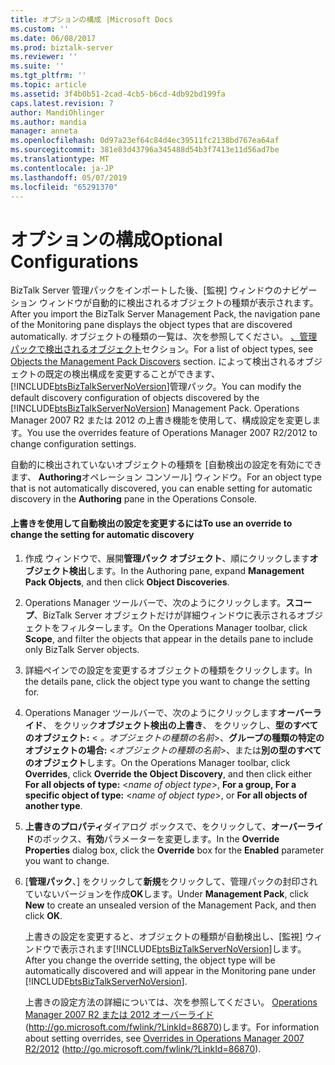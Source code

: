 ```yaml
---
title: オプションの構成 |Microsoft Docs
ms.custom: ''
ms.date: 06/08/2017
ms.prod: biztalk-server
ms.reviewer: ''
ms.suite: ''
ms.tgt_pltfrm: ''
ms.topic: article
ms.assetid: 3f4b0b51-2cad-4cb5-b6cd-4db92bd199fa
caps.latest.revision: 7
author: MandiOhlinger
ms.author: mandia
manager: anneta
ms.openlocfilehash: 0d97a23ef64c84d4ec39511fc2138bd767ea64af
ms.sourcegitcommit: 381e83d43796a345488d54b3f7413e11d56ad7be
ms.translationtype: MT
ms.contentlocale: ja-JP
ms.lasthandoff: 05/07/2019
ms.locfileid: "65291370"
---
```

# <a name="optional-configurations"></a><span data-ttu-id="6de7e-102">オプションの構成</span><span class="sxs-lookup"><span data-stu-id="6de7e-102">Optional Configurations</span></span>
<span data-ttu-id="6de7e-103">BizTalk Server 管理パックをインポートした後、[監視] ウィンドウのナビゲーション ウィンドウが自動的に検出されるオブジェクトの種類が表示されます。</span><span class="sxs-lookup"><span data-stu-id="6de7e-103">After you import the BizTalk Server Management Pack, the navigation pane of the Monitoring pane displays the object types that are discovered automatically.</span></span> <span data-ttu-id="6de7e-104">オブジェクトの種類の一覧は、次を参照してください。 [、管理パックで検出されるオブジェクト](../technical-guides/objects-the-management-pack-discovers.md)セクション。</span><span class="sxs-lookup"><span data-stu-id="6de7e-104">For a list of object types, see [Objects the Management Pack Discovers](../technical-guides/objects-the-management-pack-discovers.md) section.</span></span> <span data-ttu-id="6de7e-105">によって検出されるオブジェクトの既定の検出構成を変更することができます、[!INCLUDE[btsBizTalkServerNoVersion](../includes/btsbiztalkservernoversion-md.md)]管理パック。</span><span class="sxs-lookup"><span data-stu-id="6de7e-105">You can modify the default discovery configuration of objects discovered by the [!INCLUDE[btsBizTalkServerNoVersion](../includes/btsbiztalkservernoversion-md.md)] Management Pack.</span></span> <span data-ttu-id="6de7e-106">Operations Manager 2007 R2 または 2012 の上書き機能を使用して、構成設定を変更します。</span><span class="sxs-lookup"><span data-stu-id="6de7e-106">You use the overrides feature of Operations Manager 2007 R2/2012 to change configuration settings.</span></span>  
  
 <span data-ttu-id="6de7e-107">自動的に検出されていないオブジェクトの種類を [自動検出の設定を有効にできます、 **Authoring**オペレーション コンソール] ウィンドウ。</span><span class="sxs-lookup"><span data-stu-id="6de7e-107">For an object type that is not automatically discovered, you can enable setting for automatic discovery in the **Authoring** pane in the Operations Console.</span></span>  
  
#### <a name="to-use-an-override-to-change-the-setting-for-automatic-discovery"></a><span data-ttu-id="6de7e-108">上書きを使用して自動検出の設定を変更するには</span><span class="sxs-lookup"><span data-stu-id="6de7e-108">To use an override to change the setting for automatic discovery</span></span>  
  
1. <span data-ttu-id="6de7e-109">作成 ウィンドウで、展開**管理パック オブジェクト**、順にクリックします**オブジェクト検出**します。</span><span class="sxs-lookup"><span data-stu-id="6de7e-109">In the Authoring pane, expand **Management Pack Objects**, and then click **Object Discoveries**.</span></span>  
  
2. <span data-ttu-id="6de7e-110">Operations Manager ツールバーで、次のようにクリックします。**スコープ**、BizTalk Server オブジェクトだけが詳細ウィンドウに表示されるオブジェクトをフィルターします。</span><span class="sxs-lookup"><span data-stu-id="6de7e-110">On the Operations Manager toolbar, click **Scope**, and filter the objects that appear in the details pane to include only BizTalk Server objects.</span></span>  
  
3. <span data-ttu-id="6de7e-111">詳細ペインでの設定を変更するオブジェクトの種類をクリックします。</span><span class="sxs-lookup"><span data-stu-id="6de7e-111">In the details pane, click the object type you want to change the setting for.</span></span>  
  
4. <span data-ttu-id="6de7e-112">Operations Manager ツールバーで、次のようにクリックします**オーバーライド**、 をクリック**オブジェクト検出の上書き**、 をクリックし、**型のすべてのオブジェクト:** \<  *。オブジェクトの種類の名前*\>、**グループの種類の特定のオブジェクトの場合:** \<*オブジェクトの種類の名前*\>、または**別の型のすべてのオブジェクト**します。</span><span class="sxs-lookup"><span data-stu-id="6de7e-112">On the Operations Manager toolbar, click **Overrides**, click **Override the Object Discovery**, and then click either **For all objects of type:** \<*name of object type*\>, **For a group, For a specific object of type:** \<*name of object type*\>, or **For all objects of another type**.</span></span>  
  
5. <span data-ttu-id="6de7e-113">**上書きのプロパティ**ダイアログ ボックスで、をクリックして、**オーバーライド**のボックス、**有効**パラメーターを変更します。</span><span class="sxs-lookup"><span data-stu-id="6de7e-113">In the **Override Properties** dialog box, click the **Override** box for the **Enabled** parameter you want to change.</span></span>  
  
6. <span data-ttu-id="6de7e-114">[**管理パック**、] をクリックして**新規**をクリックして、管理パックの封印されていないバージョンを作成**OK**します。</span><span class="sxs-lookup"><span data-stu-id="6de7e-114">Under **Management Pack**, click **New** to create an unsealed version of the Management Pack, and then click **OK**.</span></span>  
  
   <span data-ttu-id="6de7e-115">上書きの設定を変更すると、オブジェクトの種類が自動検出し、[監視] ウィンドウで表示されます[!INCLUDE[btsBizTalkServerNoVersion](../includes/btsbiztalkservernoversion-md.md)]します。</span><span class="sxs-lookup"><span data-stu-id="6de7e-115">After you change the override setting, the object type will be automatically discovered and will appear in the Monitoring pane under [!INCLUDE[btsBizTalkServerNoVersion](../includes/btsbiztalkservernoversion-md.md)].</span></span>  
  
   <span data-ttu-id="6de7e-116">上書きの設定方法の詳細については、次を参照してください。 [Operations Manager 2007 R2 または 2012 オーバーライド](http://go.microsoft.com/fwlink/?LinkId=86870)(http://go.microsoft.com/fwlink/?LinkId=86870)します。</span><span class="sxs-lookup"><span data-stu-id="6de7e-116">For information about setting overrides, see [Overrides in Operations Manager 2007 R2/2012](http://go.microsoft.com/fwlink/?LinkId=86870) (http://go.microsoft.com/fwlink/?LinkId=86870).</span></span>